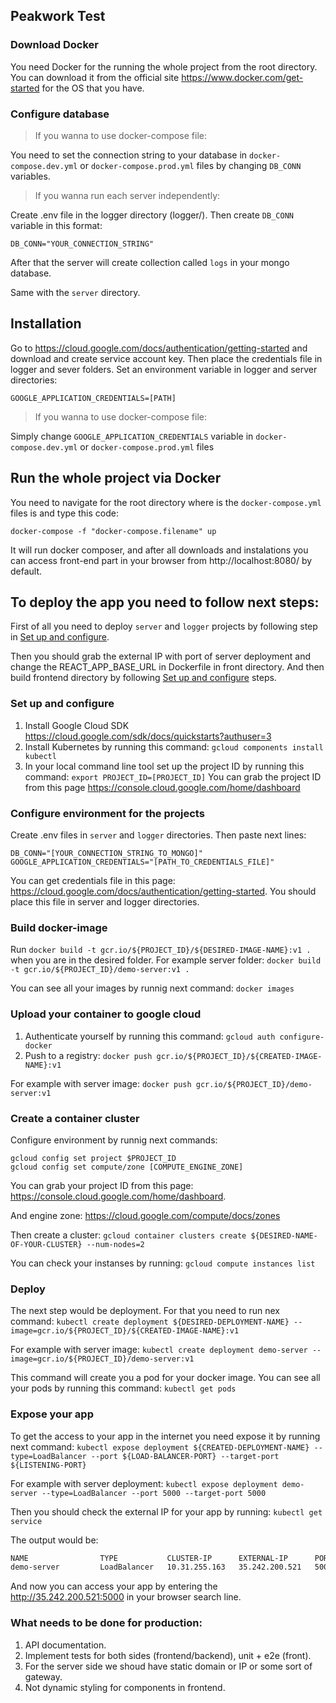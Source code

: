 ## Peakwork Test

### Download Docker

You need Docker for the running the whole project from the root directory. You
can download it from the official site https://www.docker.com/get-started for
the OS that you have.

### Configure database

> If you wanna to use docker-compose file:

You need to set the connection string to your database in
`docker-compose.dev.yml` or `docker-compose.prod.yml` files by changing
`DB_CONN` variables.

> If you wanna run each server independently:

Create .env file in the logger directory (logger/). Then create `DB_CONN`
variable in this format:

```
DB_CONN="YOUR_CONNECTION_STRING"
```

After that the server will create collection called `logs` in your mongo
database.

Same with the `server` directory.

## Installation

Go to https://cloud.google.com/docs/authentication/getting-started and download
and create service account key. Then place the credentials file in logger and
sever folders. Set an environment variable in logger and server directories:

```
GOOGLE_APPLICATION_CREDENTIALS=[PATH]
```

> If you wanna to use docker-compose file:

Simply change `GOOGLE_APPLICATION_CREDENTIALS` variable in
`docker-compose.dev.yml` or `docker-compose.prod.yml` files

## Run the whole project via Docker

You need to navigate for the root directory where is the `docker-compose.yml`
files is and type this code:

```
docker-compose -f "docker-compose.filename" up
```

It will run docker composer, and after all downloads and instalations you can
access front-end part in your browser from http://localhost:8080/ by default.

## To deploy the app you need to follow next steps:

First of all you need to deploy `server` and `logger` projects by following step
in [Set up and configure](#Set-up-and-configure).

Then you should grab the external IP with port of server deployment and change
the REACT_APP_BASE_URL in Dockerfile in front directory. And then build frontend
directory by following [Set up and configure](#Set-up-and-configure) steps.

### Set up and configure

1. Install Google Cloud SDK
   https://cloud.google.com/sdk/docs/quickstarts?authuser=3
2. Install Kubernetes by running this command:
   `gcloud components install kubectl`
3. In your local command line tool set up the project ID by running this
   command: `export PROJECT_ID=[PROJECT_ID]` You can grab the project ID from
   this page https://console.cloud.google.com/home/dashboard

### Configure environment for the projects

Create .env files in `server` and `logger` directories. Then paste next lines:

```
DB_CONN="[YOUR_CONNECTION_STRING_TO_MONGO]"
GOOGLE_APPLICATION_CREDENTIALS="[PATH_TO_CREDENTIALS_FILE]"
```

You can get credentials file in this page:
https://cloud.google.com/docs/authentication/getting-started. You should place
this file in server and logger directories.

### Build docker-image

Run `docker build -t gcr.io/${PROJECT_ID}/${DESIRED-IMAGE-NAME}:v1 .` when you
are in the desired folder. For example server folder:
`docker build -t gcr.io/${PROJECT_ID}/demo-server:v1 .`

You can see all your images by runnig next command: `docker images`

### Upload your container to google cloud

1. Authenticate yourself by running this command: `gcloud auth configure-docker`
2. Push to a registry:
   `docker push gcr.io/${PROJECT_ID}/${CREATED-IMAGE-NAME}:v1`

For example with server image: `docker push gcr.io/${PROJECT_ID}/demo-server:v1`

### Create a container cluster

Configure environment by runnig next commands:

```
gcloud config set project $PROJECT_ID
gcloud config set compute/zone [COMPUTE_ENGINE_ZONE]
```

You can grab your project ID from this page:
https://console.cloud.google.com/home/dashboard.

And engine zone: https://cloud.google.com/compute/docs/zones

Then create a cluster:
`gcloud container clusters create ${DESIRED-NAME-OF-YOUR-CLUSTER} --num-nodes=2`

You can check your instanses by running: `gcloud compute instances list`

### Deploy

The next step would be deployment. For that you need to run nex command:
`kubectl create deployment ${DESIRED-DEPLOYMENT-NAME} --image=gcr.io/${PROJECT_ID}/${CREATED-IMAGE-NAME}:v1`

For example with server image:
`kubectl create deployment demo-server --image=gcr.io/${PROJECT_ID}/demo-server:v1`

This command will create you a pod for your docker image. You can see all your
pods by running this command: `kubectl get pods`

### Expose your app

To get the access to your app in the internet you need expose it by running next
command:
`kubectl expose deployment ${CREATED-DEPLOYMENT-NAME} --type=LoadBalancer --port ${LOAD-BALANCER-PORT} --target-port ${LISTENING-PORT}`

For example with server deployment:
`kubectl expose deployment demo-server --type=LoadBalancer --port 5000 --target-port 5000`

Then you should check the external IP for your app by running:
`kubectl get service`

The output would be:

```bash
NAME                TYPE           CLUSTER-IP      EXTERNAL-IP      PORT(S)          AGE
demo-server         LoadBalancer   10.31.255.163   35.242.200.521   5000:30177/TCP   49m
```

And now you can access your app by entering the http://35.242.200.521:5000 in
your browser search line.

### What needs to be done for production:

1. API documentation.
2. Implement tests for both sides (frontend/backend), unit + e2e (front).
3. For the server side we shoud have static domain or IP or some sort of
   gateway.
4. Not dynamic styling for components in frontend.

